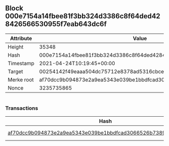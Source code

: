 ## Block 000e7154a14fbee81f3bb324d3386c8f64ded428426566530955f7eab643dc6f

Attribute | Value
--- | ---
Height | 35348
Hash | 000e7154a14fbee81f3bb324d3386c8f64ded428426566530955f7eab643dc6f
Timestamp | 2021-04-24T10:19:45+00:00
Target | 00254142f49eaaa504dc75712e8378ad5316cbcead634704b3734b6271167cc4
Merke root | af70dcc9b094873e2a9ea5343e039be1bbdfcad3066526b738923ff1c53d79f0
Nonce | 3235735865

```

```

### Transactions

Hash | Amount
--- | ---
[af70dcc9b094873e2a9ea5343e039be1bbdfcad3066526b738923ff1c53d79f0](af70dcc9b094873e2a9ea5343e039be1bbdfcad3066526b738923ff1c53d79f0.md) | 10.00000000 SKEPTI 

